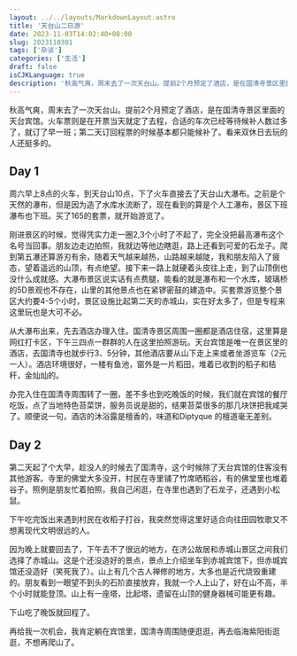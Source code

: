 ```yaml
---
layout: ../../layouts/MarkdownLayout.astro
title: '天台山二日游'
date: 2023-11-03T14:02:40+08:00
slug: 2023110301
tags: ['杂谈']
categories: ['生活']
draft: false
isCJKLanguage: true
description: '秋高气爽，周末去了一次天台山。提前2个月预定了酒店，是在国清寺景区里面的天台宾馆。火车票则是在开票当天就定了去程，合适的车次已经等待候补人数过多了，就订了早一班；第二天订回程票的时候基本都只能候补了。看来双休日去玩的人还挺多的。'
---
```


秋高气爽，周末去了一次天台山。提前2个月预定了酒店，是在国清寺景区里面的天台宾馆。火车票则是在开票当天就定了去程，合适的车次已经等待候补人数过多了，就订了早一班；第二天订回程票的时候基本都只能候补了。看来双休日去玩的人还挺多的。

## Day 1

周六早上8点的火车，到天台山10点，下了火车直接去了天台山大瀑布。之前是个天然的瀑布，但是因为造了水库水流断了，现在看到的算是个人工瀑布，景区下班瀑布也下班。买了165的套票，就开始游览了。

刚进景区的时候，觉得凭实力走一圈2,3个小时了不起了，完全没把最高瀑布这个名号当回事。朋友边走边拍照，我就边等他边瞎逛，路上还看到可爱的石龙子。爬到第五瀑还算游刃有余，随着天气越来越热，山路越来越陡，我和朋友陷入了疲态，望着遥远的山顶，有点绝望。接下来一路上就硬着头皮往上走，到了山顶倒也没什么成就感。大瀑布景区说实话有点费腿，能看的就是瀑布和一个水库，玻璃桥的5D景观也不存在，山里的其他景点也在紧锣密鼓的建造中。买套票游览整个景区大约要4-5个小时，景区设施比起第二天的赤城山，实在好太多了，但是专程来这里玩也是大可不必。

从大瀑布出来，先去酒店办理入住。国清寺景区周围一圈都是酒店住宿，这里算是网红打卡区，下午三四点一群群的人在这里拍照游玩。天台宾馆是唯一在景区里的酒店，去国清寺也就步行3、5分钟，其他酒店要从山下走上来或者坐游览车（2元一人）。酒店环境很好，一楼有鱼池，窗外是一片稻田，堆着已收割的稻子和秸秆，金灿灿的。

办完入住在国清寺周围转了一圈，差不多也到吃晚饭的时候，我们就在宾馆的餐厅吃饭，点了当地特色苔菜饼，服务员说是甜的，结果苔菜很多的那几块饼把我咸哭了。顺便说一句，酒店的沐浴露是檀香的，味道和Diptyque 的檀道毫无差别。

## Day 2

第二天起了个大早，趁没人的时候去了国清寺，这个时候除了天台宾馆的住客没有其他游客。寺里的佛堂大多没开，村民在寺里铺了竹席晒稻谷，有的佛堂里也堆着谷子。照例是朋友忙着拍照，我自己闲逛，在寺里也遇到了石龙子，还遇到小松鼠。

下午吃完饭出来遇到村民在收稻子打谷，我突然觉得这里好适合向往田园牧歌又不想离现代文明很远的人。

因为晚上就要回去了，下午去不了很远的地方，在济公故居和赤城山景区之间我们选择了赤城山。这是个还没造好的景点，景点上介绍坐车到赤城宾馆下，但赤城宾馆还没造好（笑死我了）。山上有几个古人禅修的地方，大多也是近代烧毁重建的。朋友看到一眼望不到头的石阶直接放弃，我就一个人上山了，好在山不高，半个小时就能登顶。山上有一座塔，比起塔，遗留在山顶的健身器械可能更有趣。

下山吃了晚饭就回程了。

再给我一次机会，我肯定躺在宾馆里，国清寺周围随便逛逛，再去临海紫阳街逛逛，不想再爬山了。
